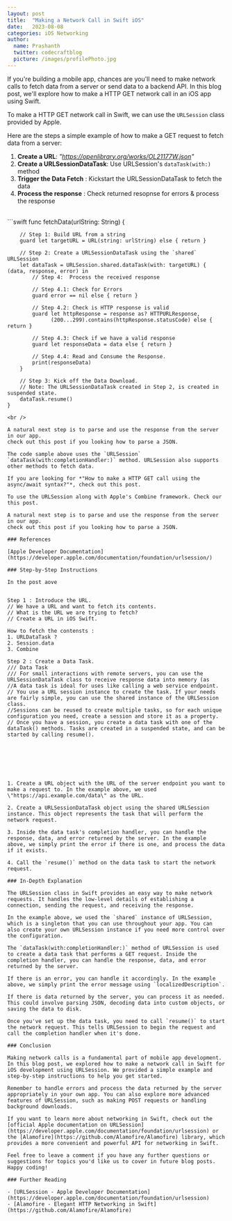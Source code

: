 ```yaml
---
layout: post
title:  "Making a Network Call in Swift iOS"
date:   2023-08-08
categories: iOS Networking 
author:
  name: Prashanth 
  twitter: codecraftblog 
  picture: /images/profilePhoto.jpg
---
```


If you're building a mobile app, chances are you'll need to make network calls to fetch data from a server or send data to a backend API. In this blog post, we'll explore how to make a HTTP GET network call in an iOS app using Swift.

To make a HTTP GET network call in Swift, we can use the `URLSession` class provided by Apple. 

Here are the steps a simple example of how to make a GET request to fetch data from a server:
1. **Create a URL**: *"https://openlibrary.org/works/OL21177W.json"*  
2. **Create a URLSessionDataTask**: Use URLSession's `dataTask(with:)` method
3. **Trigger the Data Fetch** : Kickstart the URLSessionDataTask to fetch the data
4. **Process the response** : Check returned resopnse for errors & process the response

<!--more-->
<br/>
```swift
    func fetchData(urlString: String) {
        
        // Step 1: Build URL from a string
        guard let targetURL = URL(string: urlString) else { return }
        
        // Step 2: Create a URLSessionDataTask using the `shared` URLSession
        let dataTask = URLSession.shared.dataTask(with: targetURL) { (data, response, error) in
            // Step 4:  Process the received response
            
            // Step 4.1: Check for Errors
            guard error == nil else { return }
            
            // Step 4.2: Check is HTTP response is valid
            guard let httpResponse = response as? HTTPURLResponse,
                  (200...299).contains(httpResponse.statusCode) else { return }
            
            // Step 4.3: Check if we have a valid response
            guard let responseData = data else { return }
            
            // Step 4.4: Read and Consume the Response.
            print(responseData)
        }
        
        // Step 3: Kick off the Data Download.
        // Note: The URLSessionDataTask created in Step 2, is created in suspended state.
        dataTask.resume()
    }
```
<br />

A natural next step is to parse and use the response from the server in our app. 
check out this post if you looking how to parse a JSON.

The code sample above uses the `URLSession` `dataTask(with:completionHandler:)` method. URLSession also supports other methods to fetch data. 

If you are looking for *"How to make a HTTP GET call using the async/await syntax?"*, check out this post.

To use the URLSession along with Apple's Combine framework. Check our this post.

A natural next step is to parse and use the response from the server in our app. 
check out this post if you looking how to parse a JSON.

### References 

[Apple Developer Documentation](https://developer.apple.com/documentation/foundation/urlsession/) 

### Step-by-Step Instructions

In the post aove 


Step 1 : Introduce the URL.
// We have a URL and want to fetch its contents.  
// What is the URL we are trying to fetch?
// Create a URL in iOS Swift. 

How to fetch the contensts :
1. URLDataTask ?
2. Session.data
3. Combine

Step 2 : Create a Data Task.
/// Data Task
/// For small interactions with remote servers, you can use the URLSessionDataTask class to receive response data into memory (as
//A data task is ideal for uses like calling a web service endpoint.
// You use a URL session instance to create the task. If your needs are fairly simple, you can use the shared instance of the URLSession class.
//Sessions can be reused to create multiple tasks, so for each unique configuration you need, create a session and store it as a property.
// Once you have a session, you create a data task with one of the dataTask() methods. Tasks are created in a suspended state, and can be started by calling resume().







1. Create a URL object with the URL of the server endpoint you want to make a request to. In the example above, we used \"https://api.example.com/data\" as the URL.

2. Create a URLSessionDataTask object using the shared URLSession instance. This object represents the task that will perform the network request.

3. Inside the data task's completion handler, you can handle the response, data, and error returned by the server. In the example above, we simply print the error if there is one, and process the data if it exists.

4. Call the `resume()` method on the data task to start the network request.

### In-Depth Explanation

The URLSession class in Swift provides an easy way to make network requests. It handles the low-level details of establishing a connection, sending the request, and receiving the response.

In the example above, we used the `shared` instance of URLSession, which is a singleton that you can use throughout your app. You can also create your own URLSession instance if you need more control over the configuration.

The `dataTask(with:completionHandler:)` method of URLSession is used to create a data task that performs a GET request. Inside the completion handler, you can handle the response, data, and error returned by the server.

If there is an error, you can handle it accordingly. In the example above, we simply print the error message using `localizedDescription`.

If there is data returned by the server, you can process it as needed. This could involve parsing JSON, decoding data into custom objects, or saving the data to disk.

Once you've set up the data task, you need to call `resume()` to start the network request. This tells URLSession to begin the request and call the completion handler when it's done.

### Conclusion

Making network calls is a fundamental part of mobile app development. In this blog post, we explored how to make a network call in Swift for iOS development using URLSession. We provided a simple example and step-by-step instructions to help you get started.

Remember to handle errors and process the data returned by the server appropriately in your own app. You can also explore more advanced features of URLSession, such as making POST requests or handling background downloads.

If you want to learn more about networking in Swift, check out the [official Apple documentation on URLSession](https://developer.apple.com/documentation/foundation/urlsession) or the [Alamofire](https://github.com/Alamofire/Alamofire) library, which provides a more convenient and powerful API for networking in Swift.

Feel free to leave a comment if you have any further questions or suggestions for topics you'd like us to cover in future blog posts. Happy coding!

### Further Reading

- [URLSession - Apple Developer Documentation](https://developer.apple.com/documentation/foundation/urlsession)
- [Alamofire - Elegant HTTP Networking in Swift](https://github.com/Alamofire/Alamofire)
